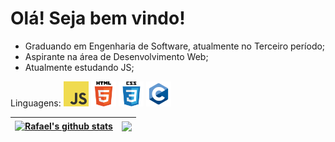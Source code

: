 # Olá! Seja bem vindo!

- Graduando em Engenharia de Software, atualmente no Terceiro período;
- Aspirante na área de Desenvolvimento Web;
- Atualmente estudando JS;

Linguagens:
<code><img height="40" src="https://raw.githubusercontent.com/github/explore/80688e429a7d4ef2fca1e82350fe8e3517d3494d/topics/javascript/javascript.png"></code>
<code><img height="40" src="https://raw.githubusercontent.com/github/explore/80688e429a7d4ef2fca1e82350fe8e3517d3494d/topics/html/html.png"></code>
<code><img height="40" src="https://raw.githubusercontent.com/github/explore/80688e429a7d4ef2fca1e82350fe8e3517d3494d/topics/css/css.png"></code>
<code><img height="40" src="https://raw.githubusercontent.com/github/explore/80688e429a7d4ef2fca1e82350fe8e3517d3494d/topics/c/c.png"></code>

| <a href="https://github.com/rafao1234/github-readme-stats"><img align="center" src="https://github-readme-stats.vercel.app/api?username=rafao1234&show_icons=true&include_all_commits=true&theme=tokyonight&hide_border=true" alt="Rafael's github stats" /></a> | <a href="https://github.com/rafao1234/github-readme-stats"><img align="center" src="https://github-readme-stats.vercel.app/api/top-langs/?username=rafao1234&layout=compact&theme=tokyonight&hide_border=true" /></a> |
| ------------- | ------------- |

